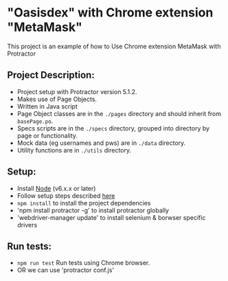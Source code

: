 # "Oasisdex" with Chrome extension "MetaMask"
This project is an example of how to Use Chrome extension MetaMask with Protractor

## Project Description:
* Project setup with Protractor version 5.1.2.
* Makes use of Page Objects.
* Written in Java script
* Page Object classes are in the `./pages` directory and should inherit from `basePage.po`.
* Specs scripts are in the `./specs` directory, grouped into directory by page or functionality.
* Mock data (eg usernames and pws) are in `./data` directory.
* Utility functions are in `./utils` directory. 

## Setup:
* Install [Node](http://nodejs.org) (v6.x.x or later)
* Follow setup steps described [here](http://www.protractortest.org/#/tutorial#setup)
* `npm install` to install the project dependencies
* 'npm install protractor -g' to install protractor globally
* 'webdriver-manager update' to install selenium & borwser specific drivers

## Run tests:
* `npm run test` Run tests using Chrome browser.
* OR we can use 'protractor conf.js'
